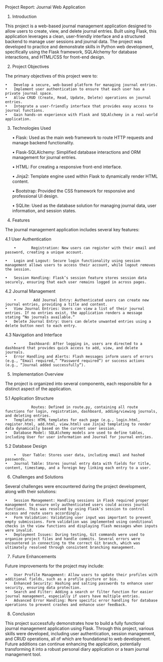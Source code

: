 Project Report: Journal Web Application

1. Introduction

This project is a web-based journal management application designed to allow users to create, view, and delete journal entries. Built using Flask, this application leverages a clean, user-friendly interface and a structured backend to manage user sessions and journal data. The project was developed to practice and demonstrate skills in Python web development, specifically using the Flask framework, SQLAlchemy for database interactions, and HTML/CSS for front-end design.

2. Project Objectives

The primary objectives of this project were to:

	•	Develop a secure, web-based platform for managing journal entries.
	•	Implement user authentication to ensure that each user has a private journal space.
	•	Allow CRUD (Create, Read, Update, Delete) operations on journal entries.
	•	Integrate a user-friendly interface that provides easy access to journal functions.
	•	Gain hands-on experience with Flask and SQLAlchemy in a real-world application.

3. Technologies Used



	•	Flask: Used as the main web framework to route HTTP requests and manage backend functionality.

	•	Flask-SQLAlchemy: Simplified database interactions and ORM management for journal entries.

	•	HTML: For creating a responsive front-end interface.

	•	Jinja2: Template engine used within Flask to dynamically render HTML content.

	•	Bootstrap: Provided the CSS framework for responsive and professional UI design.

	•	SQLite: Used as the database solution for managing journal data, user information, and session states.


4. Features

The journal management application includes several key features:

4.1 User Authentication

        •       Registration: New users can register with their email and password, creating a unique account.

	•	Login and Logout: Secure login functionality using session management allows users to access their account, while logout removes the session.

	•	Session Handling: Flask’s session feature stores session data securely, ensuring that each user remains logged in across pages.

4.2 Journal Management

        •        Add Journal Entry: Authenticated users can create new journal entries, providing a title and content.
	•	View Journal Entries: Users can view a list of their journal entries. If no entries exist, the application renders a message stating “No journals available.”
	•	Delete Journal Entry: Users can delete unwanted entries using a delete button next to each entry.

4.3 Navigation and Interface

        •      Dashboard: After logging in, users are directed to a dashboard that provides quick access to add, view, and delete journals.
	•	Error Handling and Alerts: Flash messages inform users of errors (e.g., “Email required,” “Password required”) or success actions (e.g., “Journal added successfully”).

5. Implementation Overview

The project is organized into several components, each responsible for a distinct aspect of the application.


5.1 Application Structure

                Routes: Defined in route.py, containing all route functions for login, registration, dashboard, adding/viewing journals, and deleting entries.
	•	Templates: HTML templates for each page (e.g., login.html, register.html, add.html, view.html) use Jinja2 templating to render data dynamically based on the current user session.
	•	Database Model: SQLAlchemy models are used to define tables, including User for user information and Journal for journal entries.

5.2 Database Design

        •	User Table: Stores user data, including email and hashed passwords.
	•	Journal Table: Stores journal entry data with fields for title, content, timestamp, and a foreign key linking each entry to a user.

6. Challenges and Solutions


Several challenges were encountered during the project development, along with their solutions:

	•	Session Management: Handling sessions in Flask required proper management to ensure only authenticated users could access journal functions. This was resolved by using Flask’s session to control access and route users accordingly.
	•	Form Validation: Validating user input was important to prevent empty submissions. Form validation was implemented using conditional checks in the view functions and displaying flash messages when inputs were invalid.
	•	Deployment Issues: During testing, Git commands were used to organize project files and handle commits. Several errors were encountered in connecting to the correct Git branch, which was ultimately resolved through consistent branching management.

7. Future Enhancements


Future improvements for the project may include:

	•	User Profile Management: Allow users to update their profiles with additional fields, such as a profile picture or bio.
	•	Enhanced Security: Hashing and salting passwords to enhance user security, ensuring data protection.
	•	Search and Filter: Adding a search or filter function for easier journal management, especially if users have multiple entries.
	•	Advanced Error Handling: More specific error handling for database operations to prevent crashes and enhance user feedback.

8. Conclusion


This project successfully demonstrates how to build a fully functional journal management application using Flask. Through this project, various skills were developed, including user authentication, session management, and CRUD operations, all of which are foundational to web development. Future additions can continue enhancing the application, potentially transforming it into a robust personal diary application or a team journal management tool.
